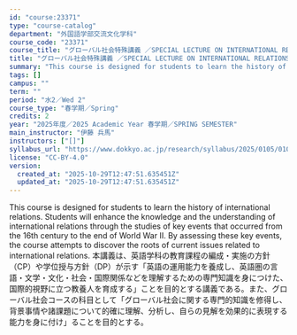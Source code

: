 ```yaml
---
id: "course:23371"
type: "course-catalog"
department: "外国語学部交流文化学科"
course_code: "23371"
course_title: "グローバル社会特殊講義 ／SPECIAL LECTURE ON INTERNATIONAL RELATIONS"
title: "グローバル社会特殊講義 ／SPECIAL LECTURE ON INTERNATIONAL RELATIONS"
summary: "This course is designed for students to learn the history of international relations. Students will enhance the knowledg…"
tags: []
campus: ""
term: ""
period: "水2／Wed 2"
course_type: "春学期／Spring"
credits: 2
year: "2025年度／2025 Academic Year 春学期／SPRING SEMESTER"
main_instructor: "伊藤 兵馬"
instructors: ["[]"]
syllabus_url: "https://www.dokkyo.ac.jp/research/syllabus/2025/0105/0105_23371_ja_JP.html"
license: "CC-BY-4.0"
version:
  created_at: "2025-10-29T12:47:51.635451Z"
  updated_at: "2025-10-29T12:47:51.635451Z"
---
```

This course is designed for students to learn the history of international relations. Students will enhance the knowledge and the understanding of international relations through the studies of key events that occurred from the 16th century to the end of World War II. By assessing these key events, the course attempts to discover the roots of current issues related to international relations. 本講義は、英語学科の教育課程の編成・実施の方針（CP）や学位授与方針（DP）が示す「英語の運用能力を養成し、英語圏の言語・文学・文化・社会・国際関係などを理解するための専門知識を身につけた、国際的視野に立つ教養人を育成する」ことを目的とする講義である。また、グローバル社会コースの科目として「グローバル社会に関する専門的知識を修得し、背景事情や諸課題について的確に理解、分析し、自らの見解を効果的に表現する能力を身に付け」ることを目的とする。
